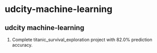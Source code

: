 # udcity-machine-learning
## udcity machine-learning
1. Complete titanic_survival_exploration project with 82.0% prediction accuracy.

